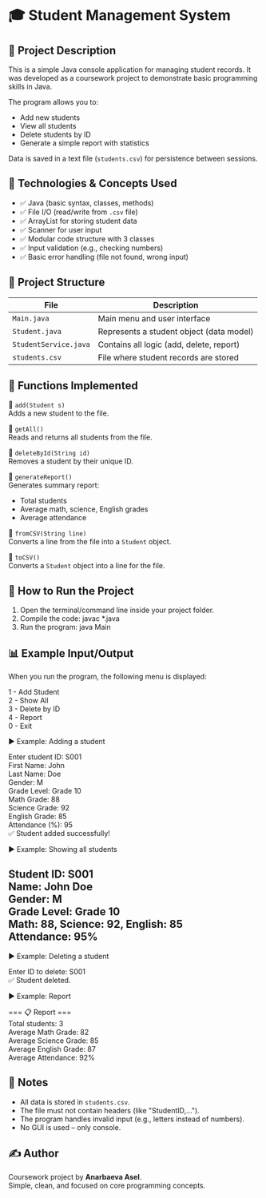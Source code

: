# 🎓 Student Management System

## 📌 Project Description

This is a simple Java console application for managing student records. It was developed as a coursework project to demonstrate basic programming skills in Java.

The program allows you to:
- Add new students
- View all students
- Delete students by ID
- Generate a simple report with statistics

Data is saved in a text file (`students.csv`) for persistence between sessions.

## 🧠 Technologies & Concepts Used

- ✅ Java (basic syntax, classes, methods)
- ✅ File I/O (read/write from `.csv` file)
- ✅ ArrayList for storing student data
- ✅ Scanner for user input
- ✅ Modular code structure with 3 classes
- ✅ Input validation (e.g., checking numbers)
- ✅ Basic error handling (file not found, wrong input)

## 🧱 Project Structure

| File               | Description                                 |
|--------------------|---------------------------------------------|
| `Main.java`        | Main menu and user interface                |
| `Student.java`     | Represents a student object (data model)    |
| `StudentService.java` | Contains all logic (add, delete, report) |
| `students.csv`     | File where student records are stored       |

## 🧾 Functions Implemented

🔹 `add(Student s)`  
Adds a new student to the file.

🔹 `getAll()`  
Reads and returns all students from the file.

🔹 `deleteById(String id)`  
Removes a student by their unique ID.

🔹 `generateReport()`  
Generates summary report:
- Total students
- Average math, science, English grades
- Average attendance

🔹 `fromCSV(String line)`  
Converts a line from the file into a `Student` object.

🔹 `toCSV()`  
Converts a `Student` object into a line for the file.

## 🚀 How to Run the Project

1. Open the terminal/command line inside your project folder.
2. Compile the code:
   javac *.java
3. Run the program:
   java Main

## 📊 Example Input/Output

When you run the program, the following menu is displayed:

1 - Add Student  
2 - Show All  
3 - Delete by ID  
4 - Report  
0 - Exit

▶ Example: Adding a student

Enter student ID: S001  
First Name: John  
Last Name: Doe  
Gender: M  
Grade Level: Grade 10  
Math Grade: 88  
Science Grade: 92  
English Grade: 85  
Attendance (%): 95  
✅ Student added successfully!

▶ Example: Showing all students

Student ID: S001  
Name: John Doe  
Gender: M  
Grade Level: Grade 10  
Math: 88, Science: 92, English: 85  
Attendance: 95%  
-------------------------

▶ Example: Deleting a student

Enter ID to delete: S001  
✅ Student deleted.

▶ Example: Report

=== 📋 Report ===  
Total students: 3  
Average Math Grade: 82  
Average Science Grade: 85  
Average English Grade: 87  
Average Attendance: 92%

## 📌 Notes

- All data is stored in `students.csv`.
- The file must not contain headers (like "StudentID,...").
- The program handles invalid input (e.g., letters instead of numbers).
- No GUI is used – only console.

## ✍️ Author

Coursework project by **Anarbaeva Asel**.  
Simple, clean, and focused on core programming concepts.



